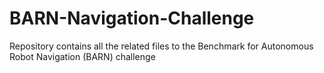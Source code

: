 # BARN-Navigation-Challenge
Repository contains all the related files to the Benchmark for Autonomous Robot Navigation (BARN) challenge
